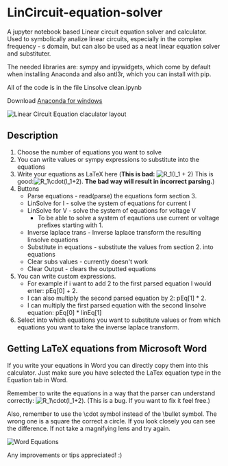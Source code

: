 # LinCircuit-equation-solver
A jupyter notebook based Linear circuit equation solver and calculator. Used to symbolically analize linear circuits, especially in the complex frequency - s domain, but can also be used as a neat linear equation solver and substituter.

The needed libraries are: sympy and ipywidgets, which come by default when installing Anaconda and also antl3r, which you can install with pip.

All of the code is in the file Linsolve clean.ipynb 

Download [Anaconda for windows](https://www.anaconda.com/products/individual)


![Linear Circuit Equation claculator layout](readme_assets/linsolve-explanation.png)

## Description
1. Choose the number of equations you want to solve
2. You can write values or sympy expressions to substitute into the equations
3. Write your equations as LaTeX here (**This is bad:** <img src="https://latex.codecogs.com/svg.image?R_1(I_1&space;&plus;&space;2)" title="R_1(I_1 + 2)" /> This is good:<img src="https://latex.codecogs.com/svg.image?R_1\cdot(I_1&plus;2)" title="R_1\cdot(I_1+2)" />. **The bad way will result in incorrect parsing.**)
4. Buttons
    * Parse equations - read(parse) the equations form section 3.
    * LinSolve for I - solve the system of equations for current I
    * LinSolve for V - solve the system of equations for voltage V
      - To be able to solve a system of eqautions use current or voltage prefixes starting with 1.
    * Inverse laplace trans - Inverse laplace transform the resulting linsolve equations
    * Substitute in equations - substitute the values from section 2. into equations
    * Clear subs values - currently doesn't work
    * Clear Output - clears the outputted equations
5. You can write custom expressions.
    * For example if i want to add 2 to the first parsed equation I would enter: pEq[0] + 2.
    * I can also multiply the second parsed equation by 2: pEq[1] * 2.
    * I can multiply the first parsed equation with the second linsolve equation: pEq[0] * linEq[1]
6. Select into which equations you want to substitute values or from which equations you want to take the inverse laplace transform.



## Getting LaTeX equations from Microsoft Word
If you write your equations in Word you can directly copy them into this calculator. Just make sure you have selected the LaTex equation type in the Equation tab in Word.

Remember to write the equations in a way that the parser can understand correctly: <img src="https://latex.codecogs.com/svg.image?R_1\cdot(I_1&plus;2)" title="R_1\cdot(I_1+2)" />. (This is a bug. If you want to fix it feel free.)

Also, remember to use the \cdot symbol instead of the \bullet symbol. The wrong one is a square the correct a circle. If you look closely you can see the difference. If not take a magnifying lens and try again.

![Word Equations](readme_assets/word-latex.png)

Any improvements or tips appreciated! :)
